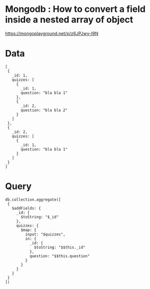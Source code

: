 # Mongodb : How to convert a field inside a nested array of object
https://mongoplayground.net/p/z6JPJwy-I9N
# Data
 ```
 [
  {
    _id: 1,
    quizzes: [
      {
        _id: 1,
        question: "bla bla 1"
      },
      {
        _id: 2,
        question: "bla bla 2"
      }
    ]
  },
  {
    _id: 2,
    quizzes: [
      {
        _id: 1,
        question: "bla bla 1"
      }
    ]
  }
]
 ```
 
 # Query
 ```
 db.collection.aggregate([
  {
    $addFields: {
      _id: {
        $toString: "$_id"
      },
      quizzes: {
        $map: {
          input: "$quizzes",
          in: {
            _id: {
              $toString: "$$this._id"
            },
            question: "$$this.question"
          }
        }
      }
    }
  }
])
 ```
